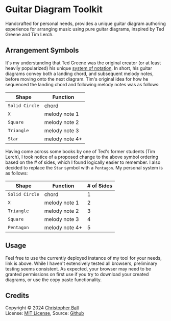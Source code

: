 # Guitar Diagram Toolkit
Handcrafted for personal needs, provides a unique guitar diagram authoring experience for arranging music using pure guitar diagrams, inspired by Ted Greene and Tim Lerch.

## Arrangement Symbols

It's my understanding that Ted Greene was the original creator (or at least heavily popularized) his unique <a href="https://www.tedgreene.com/images/lessons/students/paulvachon/howtoreadtedgreenechorddiagrams.pdf" target="_blank">system of notation</a>.  In short, his guitar diagrams convey both a landing chord, and subsequent melody notes, before moving onto the next diagram.  Tim's original idea for how he sequenced the landing chord and following melody notes was as follows:

| Shape          | Function       |
| -------------- | -------------- |
| `Solid Circle` | chord          |
| `X`            | melody note 1  |
| `Square`       | melody note 2  |
| `Triangle`     | melody note 3  |
| `Star`         | melody note 4+ |


Having come across some books by one of Ted's former students (Tim Lerch), I took notice of a proposed change to the above symbol ordering based on the # of sides, which I found logically easier to remember.  I also decided to replace the `Star` symbol with a `Pentagon`.  My personal system is as follows:

| Shape          | Function       | # of Sides |
| -------------- | -------------- | ---------- |
| `Solid Circle` | chord          | 1          |
| `X`            | melody note 1  | 2          |
| `Triangle`     | melody note 2  | 3          |
| `Square`       | melody note 3  | 4          |
| `Pentagon`     | melody note 4+ | 5          |

## Usage

Feel free to use the currently deployed instance of my tool for your needs, link is above.  While I haven't extensively tested all browsers, preliminary testing seems consistent.  As expected, your browser may need to be granted permissions on first use if you try to download your created diagrams, or use the copy paste functionality.

## Credits
Copyright © 2024 <a href="https://github.com/christopherball" target="_blank">Christopher Ball</a><br />
License: <a href="https://github.com/christopherball/guitarDiagramToolkit/blob/main/LICENSE">MIT License</a>, Source: <a href="https://github.com/christopherball/guitarDiagramToolkit">Github</a><br />